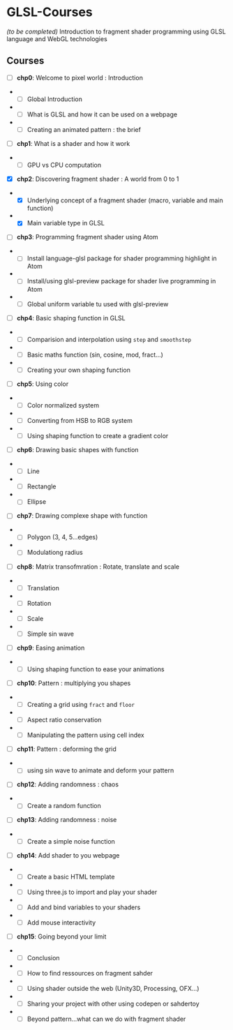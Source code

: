 # GLSL-Courses
*(to be completed)*
Introduction to fragment shader programming using GLSL language and WebGL technologies

## Courses
* [ ] **chp0**: Welcome to pixel world : Introduction
* * [ ] Global Introduction
* * [ ] What is GLSL and how it can be used on a webpage
* * [ ] Creating an animated pattern : the brief
* [ ] **chp1**: What is a shader and how it work
* * [ ] GPU vs CPU computation
* [x] **chp2**: Discovering fragment shader : A world from 0 to 1
* * [x] Underlying concept of a fragment shader (macro, variable and main function)
* * [x] Main variable type in GLSL
* [ ] **chp3**: Programming fragment shader using Atom
* * [ ] Install language-glsl package for shader programming highlight in Atom
* * [ ] Install/using glsl-preview package for shader live programming in Atom
* * [ ] Global uniform variable tu used with glsl-preview
* [ ] **chp4**: Basic shaping function in GLSL
* * [ ] Comparision and interpolation using ```step``` and ```smoothstep```
* * [ ] Basic maths function (sin, cosine, mod, fract...)
* * [ ] Creating your own shaping function
* [ ] **chp5**: Using color
* * [ ] Color normalized system
* * [ ] Converting from HSB to RGB system
* * [ ] Using shaping function to create a gradient color
* [ ] **chp6**: Drawing basic shapes with function
* * [ ] Line
* * [ ] Rectangle
* * [ ] Ellipse
* [ ] **chp7**: Drawing complexe shape with function
* * [ ] Polygon (3, 4, 5...edges)
* * [ ] Modulationg radius
* [ ] **chp8**: Matrix transofmration : Rotate, translate and scale
* * [ ] Translation
* * [ ] Rotation
* * [ ] Scale
* * [ ] Simple sin wave
* [ ] **chp9**: Easing animation
* * [ ] Using shaping function to ease your animations
* [ ] **chp10**: Pattern : multiplying you shapes
* * [ ] Creating a grid using ```fract``` and ```floor```
* * [ ] Aspect ratio conservation
* * [ ] Manipulating the pattern using cell index
* [ ] **chp11**: Pattern : deforming the grid
* * [ ] using sin wave to animate and deform your pattern
* [ ] **chp12**: Adding randomness : chaos
* * [ ] Create a random function
* [ ] **chp13**: Adding randomness : noise
* * [ ] Create a simple noise function
* [ ] **chp14**: Add shader to you webpage
* * [ ] Create a basic HTML template
* * [ ] Using three.js to import and play your shader
* * [ ] Add and bind variables to your shaders
* * [ ] Add mouse interactivity
* [ ] **chp15**: Going beyond your limit
* * [ ] Conclusion
* * [ ] How to find ressources on fragment sahder
* * [ ] Using shader outside the web (Unity3D, Processing, OFX...)
* * [ ] Sharing your project with other using codepen or sahdertoy
* * [ ] Beyond pattern...what can we do with fragment shader
